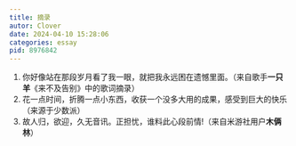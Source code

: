```yaml
---
title: 摘录
autor: Clover
date: 2024-04-10 15:28:06
categories: essay
pid: 8976842
---
```


1. 你好像站在那段岁月看了我一眼，就把我永远困在遗憾里面。（来自歌手**一只羊**《来不及告别》中的歌词摘录）
2. 花一点时间，折腾一点小东西，收获一个没多大用的成果，感受到巨大的快乐（来源于少数派）
3. 故人归，欲迎，久无音讯。正担忧，谁料此心段前情!（来自米游社用户**木俩林**）

